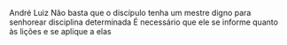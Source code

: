 André Luiz
Não basta que o discípulo tenha um mestre digno para senhorear disciplina determinada
É necessário que ele se informe quanto às lições e se aplique a elas
